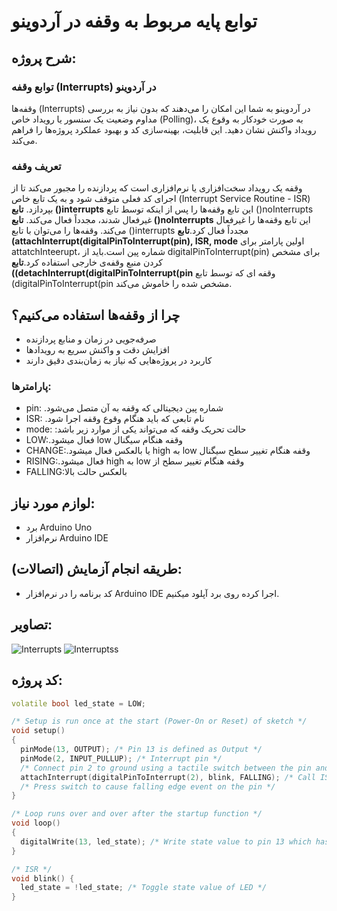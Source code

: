 
# توابع پایه مربوط به وقفه در آردوینو

## شرح پروژه:
### توابع وقفه (Interrupts) در آردوینو
وقفه‌ها (Interrupts) در آردوینو به شما این امکان را می‌دهند که بدون نیاز به بررسی مداوم وضعیت یک سنسور یا رویداد خاص (Polling)، به صورت خودکار به وقوع یک رویداد واکنش نشان دهید. این قابلیت، بهینه‌سازی کد و بهبود عملکرد پروژه‌ها را فراهم می‌کند.
### تعریف وقفه
وقفه یک رویداد سخت‌افزاری یا نرم‌افزاری است که پردازنده را مجبور می‌کند تا از اجرای کد فعلی متوقف شود و به یک تابع خاص (Interrupt Service Routine - ISR) بپردازد.
**تابع ()interrupts** این تابع وقفه‌ها را پس از اینکه توسط تابع ()noInterrupts غیرفعال شدند، مجدداً فعال می‌کند. **تابع ()noInterrupts** این تابع وقفه‌ها را غیرفعال می‌کند. وقفه‌ها را می‌توان با تابع ()interrupts مجدداً فعال کرد.**تابع (attachInterrupt(digitalPinToInterrupt(pin), ISR, mode**
اولین پارامتر برای attatchInteerupt، شماره پین است.باید از digitalPinToInterrupt(pin) برای مشخص کردن منبع وقفه‌ی خارجی استفاده کرد.**تابع ((detachInterrupt(digitalPinToInterrupt(pin** وقفه ای که توسط تابع (digitalPinToInterrupt(pin مشخص شده را خاموش می‌کند.

## چرا از وقفه‌ها استفاده می‌کنیم؟
- صرفه‌جویی در زمان و منابع پردازنده
- افزایش دقت و واکنش سریع به رویدادها
- کاربرد در پروژه‌هایی که نیاز به زمان‌بندی دقیق دارند
### پارامترها:
- pin: .شماره پین دیجیتالی که وقفه به آن متصل می‌شود
- ISR: .نام تابعی که باید هنگام وقوع وقفه اجرا شود
- mode: :حالت تحریک وقفه که می‌تواند یکی از موارد زیر باشد
- LOW:.فعال میشود low وقفه هنگام سیگنال
- CHANGE:.یا بالعکس فعال میشود high به low وقفه هنگام تغییر سطح سیگنال 
- RISING:.فعال میشود high به low وقفه هنگام تغییر سطح از
- FALLING:بالعکس حالت بالا
## لوازم مورد نیاز:
-  برد Arduino Uno
- نرم‌افزار Arduino IDE

## طریقه انجام آزمایش (اتصالات):
- کد برنامه را در نرم‌افزار Arduino IDE اجرا کرده روی برد آپلود میکنیم.

## تصاویر:

![Interrupts](https://github.com/user-attachments/assets/24a99b5a-0dfb-4f7a-a5d7-821c04419e7c)
![Interruptss](https://github.com/user-attachments/assets/501b659e-7a90-45c6-9d86-6fd05da51a63)





## کد پروژه:
```cpp
volatile bool led_state = LOW;

/* Setup is run once at the start (Power-On or Reset) of sketch */
void setup()
{
  pinMode(13, OUTPUT); /* Pin 13 is defined as Output */
  pinMode(2, INPUT_PULLUP); /* Interrupt pin */
  /* Connect pin 2 to ground using a tactile switch between the pin and ground */
  attachInterrupt(digitalPinToInterrupt(2), blink, FALLING); /* Call ISR blink whenever a falling edge event is detected on pin 2 */
  /* Press switch to cause falling edge event on the pin */
}

/* Loop runs over and over after the startup function */
void loop()
{
  digitalWrite(13, led_state); /* Write state value to pin 13 which has on-board LED */
}

/* ISR */
void blink() {
  led_state = !led_state; /* Toggle state value of LED */
}
```
